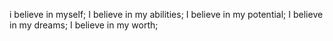 i believe in myself;
I believe in my abilities;
I believe in my potential;
I believe in my dreams;
I believe in my worth;